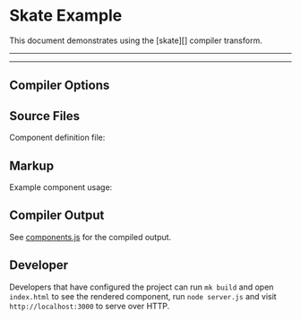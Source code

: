 # Skate Example

This document demonstrates using the [skate][] compiler transform.

***
<!-- @toc -->
***

## Compiler Options

<? @source {javascript} options.js ?>

## Source Files

Component definition file:

<? @source {html} components.html ?>

## Markup

Example component usage:

<? @source {html} index.html ?>

## Compiler Output

See [components.js](components.js) for the compiled output.

## Developer

Developers that have configured the project can run `mk build` and open `index.html` to see the rendered component, run `node server.js` and visit `http://localhost:3000` to serve over HTTP.

<? @include ../../doc/readme/links.md ?>

